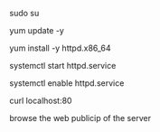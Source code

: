 sudo su

yum update -y

yum install -y httpd.x86_64

systemctl start httpd.service

systemctl enable httpd.service

curl localhost:80

browse the web publicip of the server
